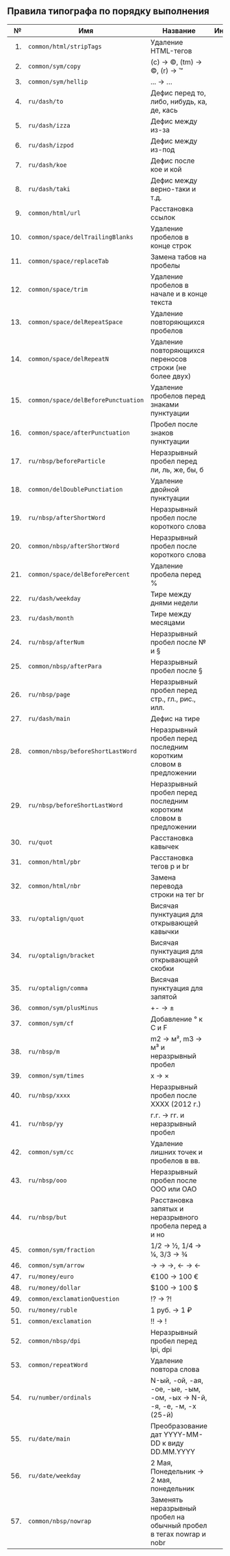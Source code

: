 ## Правила типографа по порядку выполнения

| № | Имя | Название | Индекс | Вкл. |
|--:|-----|----------|-------:|:----:|
| 1. | `common/html/stripTags` | Удаление HTML-тегов | 5 |  |
| 2. | `common/sym/copy` | (c) → ©, (tm) → ©, (r) → ™ | 10 | ✓ |
| 3. | `common/sym/hellip` | ... → … | 20 | ✓ |
| 4. | `ru/dash/to` | Дефис перед то, либо, нибудь, ка, де, кась | 30 | ✓ |
| 5. | `ru/dash/izza` | Дефис между из-за | 33 | ✓ |
| 6. | `ru/dash/izpod` | Дефис между из-под | 35 | ✓ |
| 7. | `ru/dash/koe` | Дефис после кое и кой | 38 | ✓ |
| 8. | `ru/dash/taki` | Дефис между верно-таки и т.д. | 39 | ✓ |
| 9. | `common/html/url` | Расстановка ссылок | 200 | ✓ |
| 10. | `common/space/delTrailingBlanks` | Удаление пробелов в конце строк | 505 | ✓ |
| 11. | `common/space/replaceTab` | Замена табов на пробелы | 510 | ✓ |
| 12. | `common/space/trim` | Удаление пробелов в начале и в конце текста | 530 | ✓ |
| 13. | `common/space/delRepeatSpace` | Удаление повторяющихся пробелов | 540 | ✓ |
| 14. | `common/space/delRepeatN` | Удаление повторяющихся переносов строки (не более двух) | 545 | ✓ |
| 15. | `common/space/delBeforePunctuation` | Удаление пробелов перед знаками пунктуации | 550 | ✓ |
| 16. | `common/space/afterPunctuation` | Пробел после знаков пунктуации | 560 | ✓ |
| 17. | `ru/nbsp/beforeParticle` | Неразрывный пробел перед ли, ль, же, бы, б | 570 | ✓ |
| 18. | `common/delDoublePunctiation` | Удаление двойной пунктуации | 580 | ✓ |
| 19. | `ru/nbsp/afterShortWord` | Неразрывный пробел после короткого слова | 590 | ✓ |
| 20. | `common/nbsp/afterShortWord` | Неразрывный пробел после короткого слова | 590 | ✓ |
| 21. | `common/space/delBeforePercent` | Удаление пробела перед % | 600 | ✓ |
| 22. | `ru/dash/weekday` | Тире между днями недели | 600 | ✓ |
| 23. | `ru/dash/month` | Тире между месяцами | 610 | ✓ |
| 24. | `ru/nbsp/afterNum` | Неразрывный пробел после № и § | 610 | ✓ |
| 25. | `common/nbsp/afterPara` | Неразрывный пробел после § | 610 | ✓ |
| 26. | `ru/nbsp/page` | Неразрывный пробел перед стр., гл., рис., илл. | 610 | ✓ |
| 27. | `ru/dash/main` | Дефис на тире | 620 | ✓ |
| 28. | `common/nbsp/beforeShortLastWord` | Неразрывный пробел перед последним коротким словом в предложении | 620 | ✓ |
| 29. | `ru/nbsp/beforeShortLastWord` | Неразрывный пробел перед последним коротким словом в предложении | 620 | ✓ |
| 30. | `ru/quot` | Расстановка кавычек | 700 | ✓ |
| 31. | `common/html/pbr` | Расстановка тегов p и br | 700 |  |
| 32. | `common/html/nbr` | Замена перевода строки на тег br | 710 |  |
| 33. | `ru/optalign/quot` | Висячая пунктуация для открывающей кавычки | 1000 |  |
| 34. | `ru/optalign/bracket` | Висячая пунктуация для открывающей скобки | 1001 |  |
| 35. | `ru/optalign/comma` | Висячая пунктуация для запятой | 1002 |  |
| 36. | `common/sym/plusMinus` | +- → ± | 1010 | ✓ |
| 37. | `common/sym/cf` | Добавление ° к C и F | 1020 | ✓ |
| 38. | `ru/nbsp/m` | m2 → м², m3 → м³ и неразрывный пробел | 1030 | ✓ |
| 39. | `common/sym/times` | x → × | 1050 | ✓ |
| 40. | `ru/nbsp/xxxx` | Неразрывный пробел после XXXX (2012 г.) | 1060 | ✓ |
| 41. | `ru/nbsp/yy` | г.г. → гг. и неразрывный пробел | 1080 | ✓ |
| 42. | `common/sym/cc` | Удаление лишних точек и пробелов в вв. | 1090 | ✓ |
| 43. | `ru/nbsp/ooo` | Неразрывный пробел после OOO или ОАО | 1100 | ✓ |
| 44. | `ru/nbsp/but` | Расстановка запятых и неразрывного пробела перед а и но | 1110 | ✓ |
| 45. | `common/sym/fraction` | 1/2 → ½, 1/4 → ¼, 3/3 → ¾ | 1120 | ✓ |
| 46. | `common/sym/arrow` | -> → →, <- → ← | 1130 | ✓ |
| 47. | `ru/money/euro` | €100 → 100 € | 1140 | ✓ |
| 48. | `ru/money/dollar` | $100 → 100 $ | 1140 | ✓ |
| 49. | `common/exclamationQuestion` | !? → ?! | 1140 | ✓ |
| 50. | `ru/money/ruble` | 1 руб. → 1 ₽ | 1145 |  |
| 51. | `common/exclamation` | !! → ! | 1150 | ✓ |
| 52. | `common/nbsp/dpi` | Неразрывный пробел перед lpi, dpi | 1150 | ✓ |
| 53. | `common/repeatWord` | Удаление повтора слова | 1200 |  |
| 54. | `ru/number/ordinals` | N-ый, -ой, -ая, -ое, -ые, -ым, -ом, -ых → N-й, -я, -е, -м, -х (25-й) | 1300 | ✓ |
| 55. | `ru/date/main` | Преобразование дат YYYY-MM-DD к виду DD.MM.YYYY | 1300 | ✓ |
| 56. | `ru/date/weekday` | 2 Мая, Понедельник → 2 мая, понедельник | 1310 | ✓ |
| 57. | `common/nbsp/nowrap` | Заменять неразрывный пробел на обычный пробел в тегах nowrap и nobr | 1400 | ✓ |
